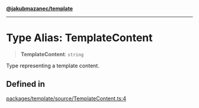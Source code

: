 [**@jakubmazanec/template**](../README.md)

---

# Type Alias: TemplateContent

> **TemplateContent**: `string`

Type representing a template content.

## Defined in

[packages/template/source/TemplateContent.ts:4](https://github.com/jakubmazanec/tools/blob/077fa4993ebe623b1c463499cc41912353ae6eb1/packages/template/source/TemplateContent.ts#L4)
